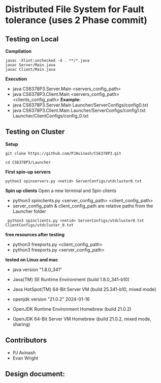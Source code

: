 # Distributed File System for Fault tolerance (uses 2 Phase commit)


## Testing on Local
**Compilation**
```
javac -Xlint:unchecked -d . **/*.java 
javac Server/Main.java  
javac Client/Main.java 
``` 

**Execution**
- java CS6378P3.Server.Main <servers_config_path>
- java CS6378P3.Client.Main <servers_config_path>  <clients_config_path>
**Example:**
- java CS6378P3.Server.Main Launcher/ServerConfigs/config0.txt
- java CS6378P3.Client.Main Launcher/ServerConfigs/config1.txt Launcher/ClientConfigs/config_0.txt



## Testing on Cluster
**Setup**
```
git clone https://github.com/PJAvinash/CS6378P3.git
```
```
cd CS6378P3/Launcher
```

**First spin-up servers**
```
python3 spinservers.py <netid> ServerConfigs/utdcluster0.txt
```
**Spin up clients**
Open a new terminal and Spin clients 
- python3 spinclients.py <netid> <server_config_path> <client_config_path>
- server_config_path &  client_config_path are relative paths from the Launcher folder
```
 python3 spinclients.py <netid> ServerConfigs/utdcluster0.txt  ClientConfigs/utdcluster_0.txt
```
**free resources after testing**
- python3 freeports.py <netid> <client_config_path>
- python3 freeports.py <netid> <server_config_path>

**tested on Linux and mac**

- java version "1.8.0_341"
- Java(TM) SE Runtime Environment (build 1.8.0_341-b10)
- Java HotSpot(TM) 64-Bit Server VM (build 25.341-b10, mixed mode)

- openjdk version "21.0.2" 2024-01-16
- OpenJDK Runtime Environment Homebrew (build 21.0.2)
- OpenJDK 64-Bit Server VM Homebrew (build 21.0.2, mixed mode, sharing)


## Contributors
- PJ Avinash
- Evan Wright

## Design document:

